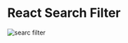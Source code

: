 # React Search Filter
![searc filter](https://github.com/MuhammadzohidLatifjonov/search-filter-React/assets/142134610/753fe691-6f75-4c92-b826-2b5d70325f55)


